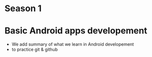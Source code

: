 # Season 1
# Basic Android apps developement

* We add summary of what we learn in Android developement
* to practice git & github
